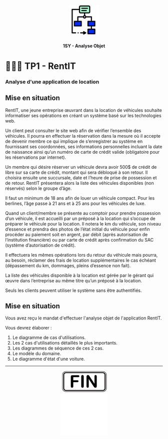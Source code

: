 <p align="Center"><img src="../includes/logo.png" alt="drawing" width="100"/></p>
<h4 align="Center">1SY - Analyse Objet</h4>

# 🏋🏻‍♂️ TP1 - RentIT

### Analyse d'une application de location

## Mise en situation

RentIT, une jeune entreprise œuvrant dans la location de véhicules souhaite informatiser ses opérations en créant un système basé sur les technologies web.

Un client peut consulter le site web afin de vérifier l’ensemble des véhicules. Il pourra en effectuer la réservation dans la mesure où il accepte de devenir membre ce qui implique de s’enregistrer au
système en fournissant ses coordonnées, ses informations personnelles incluant la date de naissance ainsi qu’un numéro de carte de crédit valide (obligatoire pour les réservations par internet).

Un membre qui désire réserver un véhicule devra avoir 500$ de crédit de libre sur sa carte de crédit,
montant qui sera débloqué à son retour. Il choisira ensuite une succursale, date et l’heure de prise
de possession et de retour. RentIT présentera alors la liste des véhicules disponibles (non réservés)
selon le groupe d’âge.

Il faut un minimum de 18 ans afin de louer un véhicule compact. Pour les berlines, l’âge passe à 21 ans
et à 25 ans pour les véhicules de luxe.

Quand un client/membre se présente au comptoir pour prendre possession d’un véhicule, il est accueilli par un préposé à la location qui s’occupe de préparer le véhicule pour la location. Il notera le km du véhicule, son niveau d’essence et prendra des photos de l’état initial du véhicule pour enfin procéder au paiement soit en argent, par débit (après autorisation de l’institution financière) ou par carte de crédit après confirmation du SAC (système d’autorisation de crédit).

Il effectuera les mêmes opérations lors du retour du véhicule mais pourra, au besoin, réclamer des
frais de location supplémentaires le cas échéant (dépassement du km, dommages, pleins d’essence
non fait).

La liste des véhicules disponible à la location est gérée par le gérant qui œuvre dans l’entreprise au
même titre qu’un préposé à la location.

Seuls les clients peuvent utiliser le système sans être authentifiés.

## Mise en situation

Vous avez reçu le mandat d'effectuer l'analyse objet de l'application RentIT.

Vous devrez élaborer :

1. Le diagramme de cas d'utilisations.
2. Les 2 cas d'utilisations détaillés le plus importants.
3. Les diagrammes de séquence de ces 2 cas.
4. Le modèle du domaine.
5. Le diagramme d'état d'une voiture.

<hr><p align="Center"><img src="../includes/end.png" alt="drawing" width="150"/></p>
